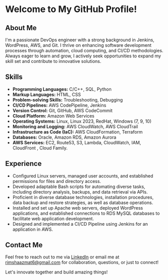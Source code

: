 # Welcome to My GitHub Profile!

## About Me
I'm a passionate DevOps engineer with a strong background in Jenkins, WordPress, AWS, and Git. I thrive on enhancing software development processes through automation, cloud computing, and CI/CD methodologies. Always eager to learn and grow, I actively seek opportunities to expand my skill set and contribute to innovative solutions.

## Skills
- **Programming Languages:** C/C++, SQL, Python
- **Markup Languages:** HTML, CSS
- **Problem-solving Skills:** Troubleshooting, Debugging
- **CI/CD Pipelines:** AWS CodePipeline, Jenkins
- **Version Control:** Git, GitHub, AWS CodeCommit
- **Cloud Platform:** Amazon Web Services
- **Operating Systems:** Linux, Linux 2023, RedHat, Windows (7, 9, 10)
- **Monitoring and Logging:** AWS CloudWatch, AWS CloudTrail
- **Infrastructure as Code (IaC):** AWS CloudFormation, Terraform
- **Databases:** Oracle, Amazon RDS, Amazon Aurora
- **AWS Services:** EC2, Route53, S3, Lambda, CloudWatch, IAM, CloudFront , Cloud Family.

## Experience
- Configured Linux servers, managed user accounts, and established permissions for files and directory access.
- Developed adaptable Bash scripts for automating diverse tasks, including directory analysis, backups, and data retrieval via APIs.
- Proficient in diverse database technologies, installation procedures, data backup and restore strategies, as well as database operations.
- Installed and set up Apache web servers, deployed WordPress applications, and established connections to RDS MySQL databases to facilitate web application development.
- Designed and implemented a CI/CD Pipeline using Jenkins for an application in AWS.

## Contact Me
Feel free to reach out to me via [LinkedIn](https://www.linkedin.com/in/rimsha-azmat-841951250/) or email me at rimshaazmat6@gmail.com for collaboration, questions, or just to connect!

Let's innovate together and build amazing things!

